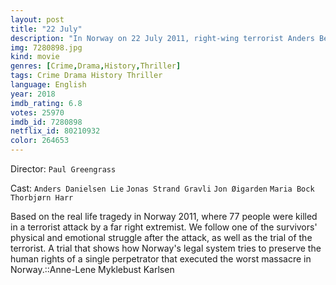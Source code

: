 ```yaml
---
layout: post
title: "22 July"
description: "In Norway on 22 July 2011, right-wing terrorist Anders Behring Breivik murdered 77 young people attending a Labour Party Youth Camp on Utøya Island outside of Oslo. A three-part story. About the survivors of the attacks, the political leadership of Norway, and the lawyers involved..."
img: 7280898.jpg
kind: movie
genres: [Crime,Drama,History,Thriller]
tags: Crime Drama History Thriller 
language: English
year: 2018
imdb_rating: 6.8
votes: 25970
imdb_id: 7280898
netflix_id: 80210932
color: 264653
---
```

Director: `Paul Greengrass`  

Cast: `Anders Danielsen Lie` `Jonas Strand Gravli` `Jon Øigarden` `Maria Bock` `Thorbjørn Harr` 

Based on the real life tragedy in Norway 2011, where 77 people were killed in a terrorist attack by a far right extremist. We follow one of the survivors' physical and emotional struggle after the attack, as well as the trial of the terrorist. A trial that shows how Norway's legal system tries to preserve the human rights of a single perpetrator that executed the worst massacre in Norway.::Anne-Lene Myklebust Karlsen